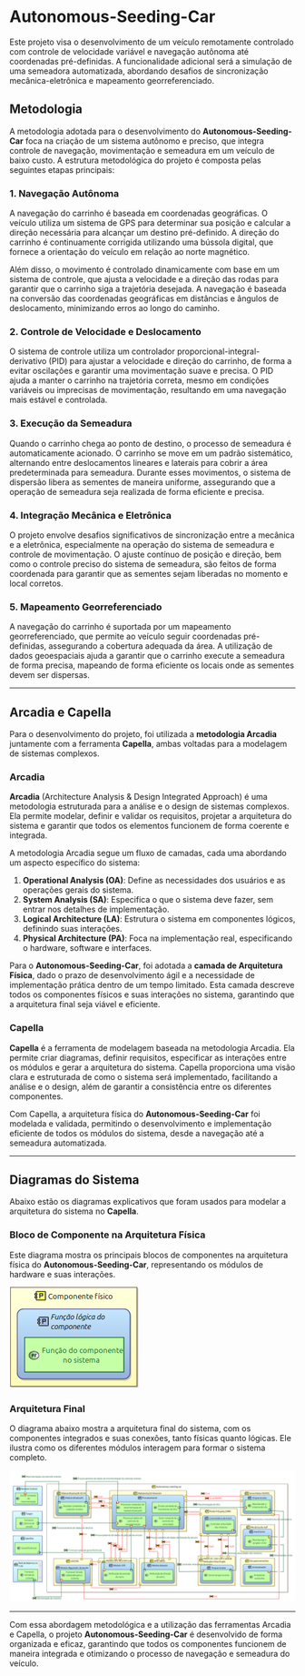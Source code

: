 # Autonomous-Seeding-Car

Este projeto visa o desenvolvimento de um veículo remotamente controlado com controle de velocidade variável e navegação autônoma até coordenadas pré-definidas. A funcionalidade adicional será a simulação de uma semeadora automatizada, abordando desafios de sincronização mecânica-eletrônica e mapeamento georreferenciado.

## Metodologia

A metodologia adotada para o desenvolvimento do **Autonomous-Seeding-Car** foca na criação de um sistema autônomo e preciso, que integra controle de navegação, movimentação e semeadura em um veículo de baixo custo. A estrutura metodológica do projeto é composta pelas seguintes etapas principais:

### 1. **Navegação Autônoma**

A navegação do carrinho é baseada em coordenadas geográficas. O veículo utiliza um sistema de GPS para determinar sua posição e calcular a direção necessária para alcançar um destino pré-definido. A direção do carrinho é continuamente corrigida utilizando uma bússola digital, que fornece a orientação do veículo em relação ao norte magnético.

Além disso, o movimento é controlado dinamicamente com base em um sistema de controle, que ajusta a velocidade e a direção das rodas para garantir que o carrinho siga a trajetória desejada. A navegação é baseada na conversão das coordenadas geográficas em distâncias e ângulos de deslocamento, minimizando erros ao longo do caminho.

### 2. **Controle de Velocidade e Deslocamento**

O sistema de controle utiliza um controlador proporcional-integral-derivativo (PID) para ajustar a velocidade e direção do carrinho, de forma a evitar oscilações e garantir uma movimentação suave e precisa. O PID ajuda a manter o carrinho na trajetória correta, mesmo em condições variáveis ou imprecisas de movimentação, resultando em uma navegação mais estável e controlada.

### 3. **Execução da Semeadura**

Quando o carrinho chega ao ponto de destino, o processo de semeadura é automaticamente acionado. O carrinho se move em um padrão sistemático, alternando entre deslocamentos lineares e laterais para cobrir a área predeterminada para semeadura. Durante esses movimentos, o sistema de dispersão libera as sementes de maneira uniforme, assegurando que a operação de semeadura seja realizada de forma eficiente e precisa.

### 4. **Integração Mecânica e Eletrônica**

O projeto envolve desafios significativos de sincronização entre a mecânica e a eletrônica, especialmente na operação do sistema de semeadura e controle de movimentação. O ajuste contínuo de posição e direção, bem como o controle preciso do sistema de semeadura, são feitos de forma coordenada para garantir que as sementes sejam liberadas no momento e local corretos.

### 5. **Mapeamento Georreferenciado**

A navegação do carrinho é suportada por um mapeamento georreferenciado, que permite ao veículo seguir coordenadas pré-definidas, assegurando a cobertura adequada da área. A utilização de dados geoespaciais ajuda a garantir que o carrinho execute a semeadura de forma precisa, mapeando de forma eficiente os locais onde as sementes devem ser dispersas.

---

## Arcadia e Capella

Para o desenvolvimento do projeto, foi utilizada a **metodologia Arcadia** juntamente com a ferramenta **Capella**, ambas voltadas para a modelagem de sistemas complexos.

### Arcadia

**Arcadia** (Architecture Analysis & Design Integrated Approach) é uma metodologia estruturada para a análise e o design de sistemas complexos. Ela permite modelar, definir e validar os requisitos, projetar a arquitetura do sistema e garantir que todos os elementos funcionem de forma coerente e integrada.

A metodologia Arcadia segue um fluxo de camadas, cada uma abordando um aspecto específico do sistema:

1. **Operational Analysis (OA)**: Define as necessidades dos usuários e as operações gerais do sistema.
2. **System Analysis (SA)**: Especifica o que o sistema deve fazer, sem entrar nos detalhes de implementação.
3. **Logical Architecture (LA)**: Estrutura o sistema em componentes lógicos, definindo suas interações.
4. **Physical Architecture (PA)**: Foca na implementação real, especificando o hardware, software e interfaces.

Para o **Autonomous-Seeding-Car**, foi adotada a **camada de Arquitetura Física**, dado o prazo de desenvolvimento ágil e a necessidade de implementação prática dentro de um tempo limitado. Esta camada descreve todos os componentes físicos e suas interações no sistema, garantindo que a arquitetura final seja viável e eficiente.

### Capella

**Capella** é a ferramenta de modelagem baseada na metodologia Arcadia. Ela permite criar diagramas, definir requisitos, especificar as interações entre os módulos e gerar a arquitetura do sistema. Capella proporciona uma visão clara e estruturada de como o sistema será implementado, facilitando a análise e o design, além de garantir a consistência entre os diferentes componentes.

Com Capella, a arquitetura física do **Autonomous-Seeding-Car** foi modelada e validada, permitindo o desenvolvimento e implementação eficiente de todos os módulos do sistema, desde a navegação até a semeadura automatizada.

---

## Diagramas do Sistema

Abaixo estão os diagramas explicativos que foram usados para modelar a arquitetura do sistema no **Capella**.

### Bloco de Componente na Arquitetura Física

Este diagrama mostra os principais blocos de componentes na arquitetura física do **Autonomous-Seeding-Car**, representando os módulos de hardware e suas interações.

![Bloco de Componente na Arquitetura Física](imagens/ex_capella.png)

### Arquitetura Final

O diagrama abaixo mostra a arquitetura final do sistema, com os componentes integrados e suas conexões, tanto físicas quanto lógicas. Ele ilustra como os diferentes módulos interagem para formar o sistema completo.

![Arquitetura Final do Sistema](imagens/diagrama_total.png)

---

Com essa abordagem metodológica e a utilização das ferramentas Arcadia e Capella, o projeto **Autonomous-Seeding-Car** é desenvolvido de forma organizada e eficaz, garantindo que todos os componentes funcionem de maneira integrada e otimizando o processo de navegação e semeadura do veículo.

